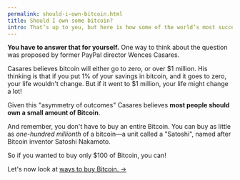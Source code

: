 ```yaml
---
permalink: should-i-own-bitcoin.html
title: Should I own some bitcoin?
intro: That’s up to you, but here is how some of the world’s most successful people answer that question.
---
```


**You have to answer that for yourself.** One way to think about the question was proposed by former PayPal director Wences Casares. 

Casares believes bitcoin will either go to zero, or over $1 million. His thinking is that if you put 1% of your savings in bitcoin, and it goes to zero, your life wouldn't change. But if it went to $1 million, your life might change a lot! 

Given this "asymmetry of outcomes" Casares believes **most people should own a small amount of Bitcoin**.

And remember, you don't have to buy an entire Bitcoin. You can buy as little as *one-hundred millionth* of a bitcoin—a unit called a "Satoshi", named after Bitcoin inventor Satoshi Nakamoto. 

So if you wanted to buy only $100 of Bitcoin, you can! 

Let's now look at [ways to buy Bitcoin. →](/how-do-i-buy-bitcoin.html)